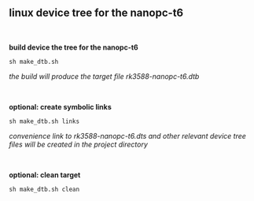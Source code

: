 ## linux device tree for the nanopc-t6

<br/>

**build device the tree for the nanopc-t6**
```
sh make_dtb.sh
```

<i>the build will produce the target file rk3588-nanopc-t6.dtb</i>

<br/>

**optional: create symbolic links**
```
sh make_dtb.sh links
```

<i>convenience link to rk3588-nanopc-t6.dts and other relevant device tree files will be created in the project directory</i>

<br/>

**optional: clean target**
```
sh make_dtb.sh clean
```

